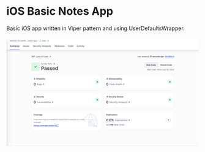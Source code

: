 # iOS Basic Notes App 

Basic iOS app written in Viper pattern and using UserDefaultsWrapper.

![SonarCloud Analysis](https://github.com/mehmetalickr/notes-app/blob/main/sonarcloud.png) 
